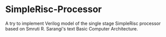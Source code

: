 # SimpleRisc-Processor

A try to implement Verilog model of the single stage SimpleRisc processor based on Smruti R. Sarangi's text Basic Computer Architecture.
